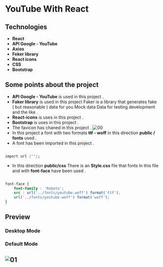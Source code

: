 # YouTube With React

## Technologies

- **React**
- **API Google - YouTube**
- **Axios**
- **Feker library**
- **React icons**
- **CSS**
- **Bootstrap**

## Some points about the project

- **API Google - YouTube** is used in this project .
- **Faker library** is used in this project Faker is a library that generates fake ( but reasonable ) data for you Mock data Data for testing development and the like .
- **React-icons** is uses in this project .
- **Bootstrap** is uses in this project .
- The favicon has chaned in this project .
![00](https://user-images.githubusercontent.com/100797809/188075232-bb772846-3c4f-442a-9024-d2e02ceaaea4.png)
- In this project a font with two formats **ttf - woff** in this direction **public / fonts** used .
- A font has been imported in this project .

```CSS

import url ('');

```

- In this direction **public/css** There is an **Style.css** file
that fonts In this file and with **font-face** have been used .

```Css

font-face {
    font-family : 'Roboto';
    src : url('../fonts/youtube.woff') format('ttf'),
    url('../fonts/youtube.woff') format('woff');
}

```

## Preview

### Desktop Mode
### Default Mode
![01](https://user-images.githubusercontent.com/100797809/188073689-9cac2378-18f4-4dce-8c8b-1eb2c833b6f0.png)
---
